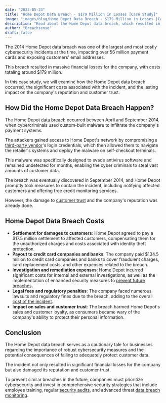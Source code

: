 ```yaml
---
date: "2023-05-24"
title: "Home Depot Data Breach - $179 Million in Losses [Case Study]"
image: "images/blog/Home Depot Data Breach - $179 Million in Losses [Case Study].png"
description: "Read about the Home Depot data breach, which resulted in $179 million in losses. Learn how the data breach happened & what it cost Home Depot." 
author: "Breachsense"
draft: false
---
```

The 2014 Home Depot data breach was one of the largest and most costly cybersecurity incidents at the time, impacting over 56 million payment cards and exposing customers' email addresses. 

This breach resulted in massive financial losses for the company, with costs totaling around $179 million. 

In this case study, we will examine how the Home Depot data breach occurred, the significant costs associated with the incident, and the lasting impact on the company's reputation and customer trust.
## How Did the Home Depot Data Breach Happen?
The Home Depot [data breach](https://www.breachsense.com/blog/what-is-a-data-breach/) occurred between April and September 2014, when cybercriminals used custom-built malware to infiltrate the company's payment systems. 

The attackers gained access to Home Depot's network by compromising a [third-party vendor](https://www.breachsense.com/blog/third-party-data-breach/)'s login credentials, which then allowed them to navigate the retailer's systems and deploy the malware on self-checkout terminals. 

This malware was specifically designed to evade antivirus software and remained undetected for months, enabling the cyber criminals to steal vast amounts of customer data.

The breach was eventually discovered in September 2014, and Home Depot promptly took measures to contain the incident, including notifying affected customers and offering free credit monitoring services. 

However, the damage to [customer trust](https://www.breachsense.com/blog/data-breach-trust/) and the company's reputation was already done.
## Home Depot Data Breach Costs
* **Settlement for damages to customers**: Home Depot agreed to pay a $17.5 million settlement to affected customers, compensating them for the unauthorized charges and costs associated with identity theft protection.
* **Payout to credit card companies and banks**: The company paid $134.5 million to credit card companies and banks to cover fraudulent charges, card replacement costs, and other expenses related to the breach.
* **Investigation and remediation expenses**: Home Depot incurred significant costs for internal and external investigations, as well as the implementation of enhanced security measures to [prevent future breaches](https://www.breachsense.com/blog/prevent-data-breach/).
* **Legal fees and regulatory penalties**: The company faced numerous lawsuits and regulatory fines due to the breach, adding to the overall [cost of the incident](https://www.breachsense.com/blog/cost-of-a-data-breach/).
* **Impact on sales and customer trust**: The breach harmed Home Depot's sales and customer loyalty, as consumers became wary of the company's ability to protect their personal information.
## Conclusion
The Home Depot data breach serves as a cautionary tale for businesses regarding the importance of robust cybersecurity measures and the potential consequences of failing to adequately protect customer data. 

The incident not only resulted in significant financial losses for the company but also damaged its reputation and customer trust. 

To prevent similar breaches in the future, companies must prioritize cybersecurity and invest in comprehensive security strategies that include employee training, regular [security audits](https://www.breachsense.com/blog/data-security-audit/), and advanced threat [data breach monitoring](https://www.breachsense.com).
